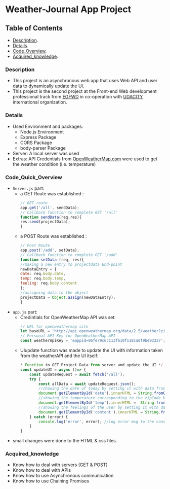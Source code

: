 # Weather-Journal App Project

## Table of Contents

* [Description](#description).
* [Details](#details).
* [Code_Overview](#code_quick_overview).
* [Acquired_knowledge](#acquired_knowledge).

### Description
* This project is an asynchronous web app that uses Web API and user data to dynamically update the UI.
* This project is the second project at the Front-end Web development professional track from [EGFWD](https://egfwd.com/?lang=ar) in co-operation with [UDACITY](https://www.udacity.com/) international organization.

### Details
 * Used Environment and packages:
    * Node.js Environment
    * Express Package
    * CORS Package
    * body-parser Package
 * Server:
   A local server was used
 * Extras:
   API Credentials from [OpenWeatherMap.com](https://openweathermap.org/) were used to get the weather condition (i.e. temperature)

### Code_Quick_Overview
 * `Server.js` part:
    * a GET Route was established :
        ```javascript
        // GET route
        app.get('/all', sendData);
        // Callback function to complete GET '/all'
        function sendData(req,res){
        res.send(projectData);
        }
        ```
    * a POST Route was established :
        ```javascript
        // Post Route
        app.post('/add', setData);
        // Callback function to complete GET '/add'
        function setData (req, res){
        //making a new entry to projectdata End-point
        newDataEntry = {
        date: req.body.date,
        temp: req.body.temp,
        feeling: req.body.content
        };
        //assigning data to the object
        projectData = Object.assign(newDataEntry);
        }
        ```
 * `app.js` part:
    * Credintials for OpenWeatherMap API was set:
        ```javascript
        // URL for openweathermap site
        let baseURL = 'http://api.openweathermap.org/data/2.5/weather?zip=';
        // Personal API Key for OpenWeatherMap API
        const weatherApiKey = '&appid=06fe79c6c113fb10f118ca0f9be93337';
        ```
    * UIupdate function was made to update the UI with information taken from the weatherAPI and the UI itself:
        ```javascript
        * Function to GET Project Data from server and update the UI */
        const updateUI = async ()=> {
            const updateRequest = await fetch('/all');
            try {
                const allData = await updateRequest.json();
                //showing the date of today by setting it with data from Server
                document.getElementById('date').innerHTML = String.fromCodePoint(0x1F4C6)+ ' The date of the today is: '+ allData.date;
                //showing the temperature corresponding to the zipCode by setting it with data from Server
                document.getElementById('temp').innerHTML =  String.fromCodePoint(0x1F321)+' The temperature Now is: '+allData.temp +'  C°';
                //showing the feelings of the user by setting it with data from Server
                document.getElementById('content').innerHTML = String.fromCodePoint(0x1F642)+' You are feeling : '+ allData.feeling;
            } catch (error) {
                console.log('error', error); //log error msg to the console
            }
        }
        ```
 * small changes were done to the HTML & css files.

### Acquired_knowledge
 * Know how to deal with servers (GET & POST)
 * Know how to deal with APIs
 * Know how to use Asynchronous communication
 * Know how to use Chaining Promises